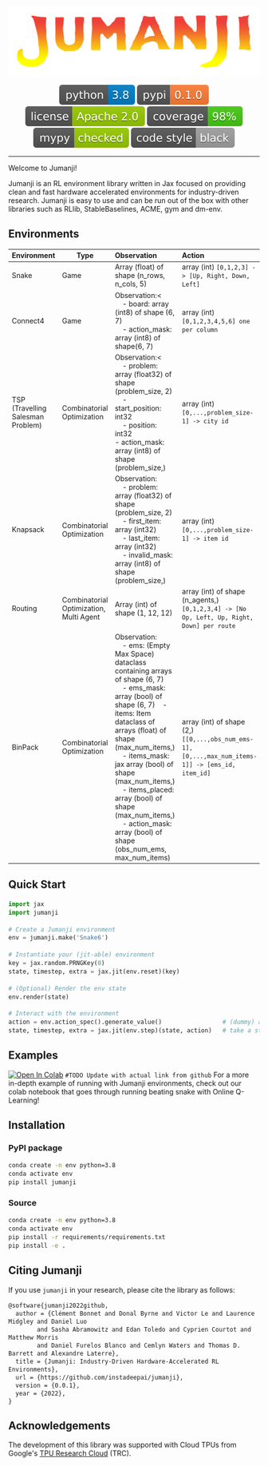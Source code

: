 <p align="center">
    <a href="" rel="nofollow">
        <img src="docs/img/jumanji_logo.png" />
    </a>
</p>
<div align="center">
<a rel="nofollow">
    <img src="docs/img/python-badge.svg" alt="Python" />
</a>
<a rel="nofollow">
    <img src="docs/img/pypi-badge.svg" alt="Pypi" />
</a>
<a rel="nofollow">
    <img src="docs/img/license-badge.svg" alt="License" />
</a>
<a rel="nofollow">
    <img src="docs/img/cov-badge.svg" alt="Coverage" />
</a>
<a rel="nofollow">
    <img src="docs/img/mypy-badge.svg" alt="Styling" />
</a>
<a rel="nofollow">
    <img src="docs/img/cov-style.svg" alt="Styling" />
</a>
</div>

---
Welcome to Jumanji!

Jumanji is an RL environment library written in Jax focused on providing clean and fast hardware accelerated
environments for industry-driven research. Jumanji is easy to use and can be
run out of the box with other libraries such as RLlib, StableBaselines, ACME, gym and dm-env.


## Environments
| Environment                       | Type                                    | Observation                                                                                                                                                                                                                                                                                                                                                                                                    | Action                                                                                                 |
|-----------------------------------|-----------------------------------------|:---------------------------------------------------------------------------------------------------------------------------------------------------------------------------------------------------------------------------------------------------------------------------------------------------------------------------------------------------------------------------------------------------------------|:-------------------------------------------------------------------------------------------------------|
| Snake                             | Game                                    | Array (float) of shape (n_rows, n_cols, 5)                                                                                                                                                                                                                                                                                                                                                                     | array (int) `[0,1,2,3] -> [Up, Right, Down, Left]`                                                     |
| Connect4                          | Game                                    | Observation:<<br/>&nbsp;&nbsp;&nbsp;&nbsp;- board: array (int8) of shape (6, 7)<br/>&nbsp;&nbsp;&nbsp;&nbsp;- action_mask: array (int8) of shape(6, 7)                                                                                                                                                                                                                                                                                                          | array (int) `[0,1,2,3,4,5,6] one per column`                                                           |
| TSP (Travelling Salesman Problem) | Combinatorial Optimization              | Observation:<<br/>&nbsp;&nbsp;&nbsp;&nbsp;- problem: array (float32) of shape (problem_size, 2)<br/>&nbsp;&nbsp;&nbsp;&nbsp;- start_position: int32<br/>&nbsp;&nbsp;&nbsp;&nbsp;- position: int32<br/>- action_mask: array (int8) of shape (problem_size,)                                                                                                                                                                                                                              | array (int) `[0,...,problem_size-1] -> city id`                                                        |
| Knapsack                          | Combinatorial Optimization              | Observation:<br/>&nbsp;&nbsp;&nbsp;&nbsp;- problem: array (float32) of shape (problem_size, 2)<br/>&nbsp;&nbsp;&nbsp;&nbsp;- first_item: array (int32)<br/>&nbsp;&nbsp;&nbsp;&nbsp;- last_item: array (int32)<br/>&nbsp;&nbsp;&nbsp;&nbsp;- invalid_mask: array (int8) of shape (problem_size,)                                                                                                                                                                                                                | array (int) `[0,...,problem_size-1] -> item id`                                                        |
| Routing                           | Combinatorial Optimization, Multi Agent | Array (int) of shape (1, 12, 12)                                                                                                                                                                                                                                                                                                                                                                               | array (int) of shape (n_agents,) `[0,1,2,3,4] -> [No Op, Left, Up, Right, Down] per route`             |
| BinPack                           | Combinatorial Optimization              | Observation: <br/>&nbsp;&nbsp;&nbsp;&nbsp;- ems: (Empty Max Space) dataclass containing arrays of shape (6, 7)<br/>&nbsp;&nbsp;&nbsp;&nbsp;- ems_mask: array (bool) of shape (6, 7)&nbsp;&nbsp;&nbsp;&nbsp;- items: Item dataclass of arrays (float) of shape (max_num_items,)<br/>&nbsp;&nbsp;&nbsp;&nbsp;- items_mask: jax array (bool) of shape (max_num_items,)<br/>&nbsp;&nbsp;&nbsp;&nbsp;- items_placed: array (bool) of shape (max_num_items,)<br/>&nbsp;&nbsp;&nbsp;&nbsp;- action_mask: array (bool) of shape (obs_num_ems, max_num_items) | array (int) of shape (2,) <br/>`[[0,...,obs_num_ems-1], [0,...,max_num_items-1]] -> [ems_id, item_id]` |


## Quick Start

```python
import jax
import jumanji

# Create a Jumanji environment
env = jumanji.make('Snake6')

# Instantiate your (jit-able) environment
key = jax.random.PRNGKey(0)
state, timestep, extra = jax.jit(env.reset)(key)

# (Optional) Render the env state
env.render(state)

# Interact with the environment
action = env.action_spec().generate_value()                 # (dummy) action selection
state, timestep, extra = jax.jit(env.step)(state, action)   # take a step and observe the next state and time step
```

## Examples
<a href="https://colab.research.google.com/github/instadeep/jumanji/examples/anakin_snake.ipynb" target="_parent"><img src="https://colab.research.google.com/assets/colab-badge.svg" alt="Open In Colab"/></a>
```#TODO Update with actual link from github```
For a more in-depth example of running with Jumanji environments, check out our colab notebook that
goes through running beating snake with Online Q-Learning!




## Installation

### PyPI package
```bash
conda create -n env python=3.8
conda activate env
pip install jumanji
```

### Source
```bash
conda create -n env python=3.8
conda activate env
pip install -r requirements/requirements.txt 
pip install -e .
```

## Citing Jumanji
If you use `jumanji` in your research, please cite the library as follows:
```
@software{jumanji2022github,
  author = {Clément Bonnet and Donal Byrne and Victor Le and Laurence Midgley and Daniel Luo
        and Sasha Abramowitz and Edan Toledo and Cyprien Courtot and Matthew Morris
        and Daniel Furelos Blanco and Cemlyn Waters and Thomas D. Barrett and Alexandre Laterre},
  title = {Jumanji: Industry-Driven Hardware-Accelerated RL Environments},
  url = {https://github.com/instadeepai/jumanji},
  version = {0.0.1},
  year = {2022},
}
```

## Acknowledgements

The development of this library was supported with Cloud TPUs
from Google's [TPU Research Cloud](https://sites.research.google/trc/about/) (TRC).
